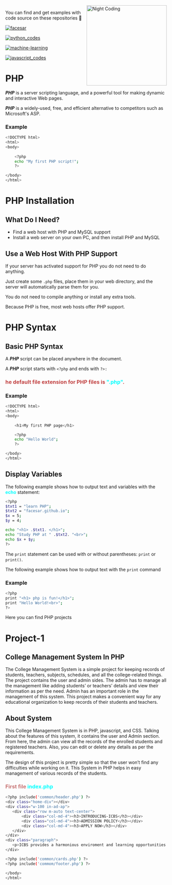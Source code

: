 
<img alt="Night Coding" src="https://giffiles.alphacoders.com/842/8426.gif" width="250px" align="right"/>


You can find and get examples with code source on these repositories 👀

[![facesar](https://img.shields.io/badge/facesar-click%20here-blue?style=for-the-badge&logo=github)](https://facesar.github.io/)

[![python_codes](https://img.shields.io/badge/python_codes-click%20here-blue?style=for-the-badge&logo=python)](https://facesar.github.io/python_codes/)

[![machine-learning](https://img.shields.io/badge/machine_learning-click%20here-blue?style=for-the-badge&logo=python)](https://facesar.github.io/machine-learning-codes/)

[![javascript_codes](https://img.shields.io/badge/javascript_codes-click%20here-blue?style=for-the-badge&logo=javascript)](https://facesar.github.io/roses-javascripts-examples/)

# **PHP**

**_PHP_** is a server scripting language, and a powerful tool for making dynamic and interactive Web pages.

**_PHP_** is a widely-used, free, and efficient alternative to competitors such as Microsoft's ASP.

### **Example**
```sh
<!DOCTYPE html>
<html>
<body>
  
    <?php
    echo "My first PHP script!"; 
    ?>

</body>
</html>
```
# PHP Installation

## What Do I Need?

- Find a web host with PHP and MySQL support
- Install a web server on your own PC, and then install PHP and MySQL


## Use a Web Host With PHP Support
If your server has activated support for PHP you do not need to do anything.

Just create some ```.php``` files, place them in your web directory, and the server will automatically parse them for you.

You do not need to compile anything or install any extra tools.

Because PHP is free, most web hosts offer PHP support.

# PHP Syntax

## Basic PHP Syntax

A **_PHP_** script can be placed anywhere in the document.

A **_PHP_** script starts with ```<?php``` and ends with ```?>:```

<h3 style="color:#C14242">he default file extension for PHP files is <strong style="color:aqua">".php"</strong>.</h3>

### Example
```sh
<!DOCTYPE html>
<html>
<body>
   
    <h1>My first PHP page</h1>

    <?php
    echo "Hello World"; 
    ?>

</body>
</html>
```

## Display Variables

The following example shows how to output text and variables with the <strong style="color:aqua">echo</strong> statement:

```sh
<?php 
$txt1 = "learn PHP";
$txt2 = "facesar.github.io";
$x = 5;
$y = 4;

echo "<h1> .$txt1. </h1>";
echo "Study PHP at " .$txt2. "<br>";
echo $x + $y;
?>
```

The ```print``` statement can be used with or without parentheses: ```print``` or ```print()```.

The following example shows how to output text with the ```print``` command 

### Example
```sh
<?php
print "<h1> php is fun!</h1>";
print "Hello World!<br>";
?>
```

Here you can find PHP projects

# **Project-1**

## College Management System In PHP

The College Management System is a simple project for keeping records of students, teachers, subjects, schedules, and all the college-related things. The project contains the user and admin sides. The admin has to manage all the management like adding students’ or teachers’ details and view their information as per the need. Admin has an important role in the management of this system. This project makes a convenient way for any educational organization to keep records of their students and teachers.

## About System

This College Management System is in PHP, javascript, and CSS. Talking about the features of this system, it contains the user and Admin section. From here, the admin can view all the records of the enrolled students and registered teachers. Also, you can edit or delete any details as per the requirements.

The design of this project is pretty simple so that the user won’t find any difficulties while working on it. This System in PHP helps in easy management of various records of the students.

 <h3 style="color:#C77474">First file <strong style="color:aqua">index.php</strong></h3>

 
 ```sh
 <?php include('common/header.php') ?>
<div class="home-div"></div>
<div class="w-100 in-ad-ap">
    <div class="row m-auto text-center">
        <div class="col-md-4"><h3>INTRODUCING-ICBS</h3></div>
        <div class="col-md-4"><h3>ADMISSION POLICY</h3></div>
        <div class="col-md-4"><h3>APPLY NOW</h3></div>
    </div>
</div>
<div class="paragraph">
    <p>ICBS provides a harmonious enviroment and learning opportunities to its students regardless of their gender, socioeconomic background, religious beliefs and regional defferences</p>
</div>

<?php include('common/cards.php') ?>
<?php include('commom/footer.php') ?>

</body>
</html>
```
